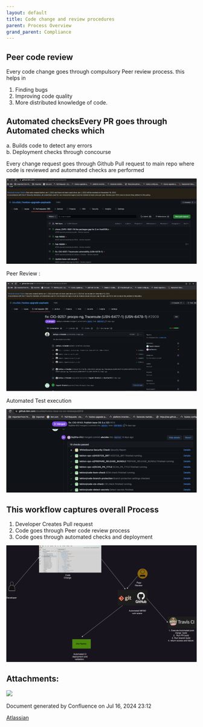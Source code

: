 ```yaml
---
layout: default
title: Code change and review procedures 
parent: Process Overview
grand_parent: Compliance
---
```

## Peer code review

Every code change goes through compulsory Peer review process. this helps in 

1. Finding bugs
2. Improving code quality
3. More distributed knowledge of code.

## Automated checksEvery PR goes through Automated checks which

a. Builds code to detect any errors   
b. Deployment checks through concourse 

Every change request goes through Github Pull request to main repo where code is reviewed and automated checks are performed 

  


![](attachments/429272138/500532051.png)

Peer Review : 

![](attachments/429272138/500532053.png)

  


  


  
Automated Test execution 

  


![](attachments/429272138/500532050.png)

  


## This workflow captures overall Process

1. Developer Creates Pull request
2. Code goes through Peer code review process
3. Code goes through automated checks and deployment

  


  


![](attachments/429272138/429272299.png)

  


  


  


  






## Attachments:




![](images/icons/bullet_blue.gif)

 


Document generated by Confluence on Jul 16, 2024 23:12


[Atlassian](https://www.atlassian.com/)


 


